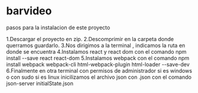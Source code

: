 # barvideo

pasos para la instalacion de este proyecto 

1.Descargar el proyecto en zip.
2.Descomprimir en la carpeta donde querramos guardarlo.
3.Nos dirigimos a la terminal , indicamos la ruta en donde se encuentra 
4.Instalamos react y react dom con el comando
npm install  --save react react-dom
5.Instalamos webpack con el comando
npm install webpack webpack-cli html-webpack-plugin html-loader --save-dev
6.Finalmente en otra terminal con permisos de administrador si es windows o con sudo si es linux inicilizamos el archivo json con .json con el comando 
json-server initialState.json
